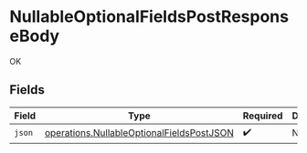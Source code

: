 # NullableOptionalFieldsPostResponseBody

OK


## Fields

| Field                                                                                                  | Type                                                                                                   | Required                                                                                               | Description                                                                                            |
| ------------------------------------------------------------------------------------------------------ | ------------------------------------------------------------------------------------------------------ | ------------------------------------------------------------------------------------------------------ | ------------------------------------------------------------------------------------------------------ |
| `json`                                                                                                 | [operations.NullableOptionalFieldsPostJSON](../../models/operations/nullableoptionalfieldspostjson.md) | :heavy_check_mark:                                                                                     | N/A                                                                                                    |
